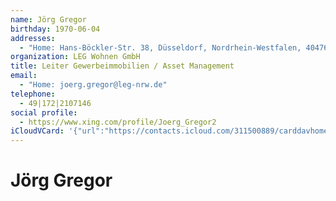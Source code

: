 ```yaml
---
name: Jörg Gregor
birthday: 1970-06-04
addresses:
  - "Home: Hans-Böckler-Str. 38, Düsseldorf, Nordrhein-Westfalen, 40476, D"
organization: LEG Wohnen GmbH
title: Leiter Gewerbeimmobilien / Asset Management
email:
  - "Home: joerg.gregor@leg-nrw.de"
telephone:
  - 49|172|2107146
social profile:
  - https://www.xing.com/profile/Joerg_Gregor2
iCloudVCard: '{"url":"https://contacts.icloud.com/311500889/carddavhome/card/Y2U3MzgxZjgtNzJkYi00NTVmLWI4NWItYjJkYzlhN2Q0ZTg4.vcf","etag":"\"kmfhe08r\"","data":"BEGIN:VCARD\r\nVERSION:3.0\r\nFN:\r\nN:Gregor;Jörg;;;\r\nUID:ce7381f8-72db-455f-b85b-b2dc9a7d4e88\r\nBDAY;VALUE=date:1970-06-04\r\nADR;TYPE=HOME:;;Hans-Böckler-Str. 38;Düsseldorf;Nordrhein-Westfalen;40476;D\r\n ;\r\nWP1.X-ABLABEL:Work\r\nWP2.X-ABLABEL:Work\r\nWP3.X-ABLABEL:Work\r\nitem0.X-ABLABEL:xing\r\nPRODID:ez-vcard 0.9.13-fc\r\nREV:2025-04-03T22:05:51Z\r\nORG:LEG Wohnen GmbH;\r\nTITLE:Leiter Gewerbeimmobilien / Asset Management\r\nEMAIL;TYPE=HOME:joerg.gregor@leg-nrw.de\r\nPHOTO;VALUE=uri:https://gateway.icloud.com/contacts/311500889/ck/card/dc3f8\r\n 27c362b384ffc25b559d5cce0ca\r\nTEL:49|172|2107146\r\nitem0.X-SOCIALPROFILE;X-USER=Joerg_Gregor2:https://www.xing.com/profile/Joe\r\n rg_Gregor2\r\nEND:VCARD"}'
---
```

# Jörg Gregor
